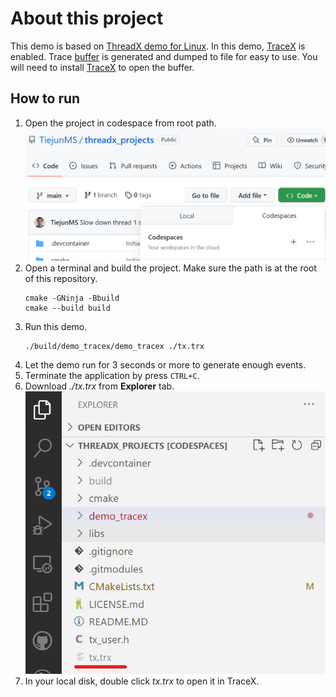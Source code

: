# About this project
This demo is based on [ThreadX demo for Linux](https://github.com/azure-rtos/threadx/blob/master/ports/linux/gnu/example_build/sample_threadx.c). In this demo, [TraceX](https://learn.microsoft.com/en-us/azure/rtos/tracex/overview-tracex) is enabled. Trace [buffer](https://learn.microsoft.com/en-us/azure/rtos/tracex/chapter5) is generated and dumped to file for easy to use. You will need to install [TraceX](https://learn.microsoft.com/en-us/azure/rtos/tracex/chapter2) to open the buffer.

## How to run
1. Open the project in codespace from root path.
    ![](./img/open_codespace.png)
1. Open a terminal and build the project. Make sure the path is at the root of this repository.
    ```
    cmake -GNinja -Bbuild
    cmake --build build
    ```
1. Run this demo.
    ```
    ./build/demo_tracex/demo_tracex ./tx.trx
    ```
1. Let the demo run for 3 seconds or more to generate enough events.
1. Terminate the application by press `CTRL+C`.
1. Download *./tx.trx* from **Explorer** tab.
    ![](./img/trace.png)
1. In your local disk, double click *tx.trx* to open it in TraceX.
